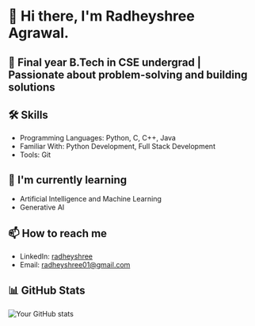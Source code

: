 

<!--
**Radheyshree/Radheyshree** is a ✨ _special_ ✨ repository because its `README.md` (this file) appears on your GitHub profile.

Here are some ideas to get you started:

- 🔭 I’m currently working on ...
- 🌱 I’m currently learning ...
- 👯 I’m looking to collaborate on ...
- 🤔 I’m looking for help with ...
- 💬 Ask me about ...
- 📫 How to reach me: ...
- 😄 Pronouns: ...
- ⚡ Fun fact: ...
-->

# 👋 Hi there, I'm Radheyshree Agrawal.

## 🚀 Final year B.Tech in CSE undergrad | Passionate about problem-solving and building solutions

## 🛠 Skills
- Programming Languages: Python, C, C++, Java
- Familiar With: Python Development, Full Stack Development
- Tools: Git
<!--- Databases: [e.g., MySQL, MongoDB]-->


## 🌱 I'm currently learning
- Artificial Intelligence and Machine Learning
- Generative AI

## 📫 How to reach me
- LinkedIn: [radheyshree](https://www.linkedin.com/in/radheyshree-agrawal-7a4430236/)
- Email: radheyshree01@gmail.com

## 📊 GitHub Stats
![Your GitHub stats](https://github-readme-stats.vercel.app/api?username=yourusername&show_icons=true&theme=radical)
<!---
## 🏆 GitHub Trophies
![](https://github-profile-trophy.vercel.app/?username=yourusername&theme=radical&no-frame=false&no-bg=true&margin-w=4)


---
⭐️ From [yourusername](https://github.com/yourusername)-->
